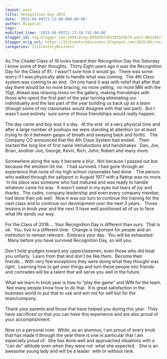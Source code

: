 ```yaml
---
layout: post
title: Recognition Day 2015
date: '2015-04-09T21:12:00.000-04:00'
author: RCopelan
tags:
modified_time: '2015-04-09T21:17:10.741-04:00'
blogger_id: tag:blogger.com,1999:blog-6959247285393565679.post-8831462780755171106
blogger_orig_url: https://21stcenturybusiness.blogspot.com/2015/04/recognition-day-2015.html
categories: 21stCenturyBusiness
---
```


As The Citadel Class of 18 looks toward their Recognition Day this Saturday I know some of their thoughts. &nbsp;Thirty Eight years ago it was the Recognition Day for the Class of 81. &nbsp;I wasn't sure how it would go. &nbsp;There was some worry if I was physically able to handle what was coming. &nbsp;The 4th Class system was coming to an end. &nbsp;On one hand it was with relief that after that day there would be no more bracing, no more yelling, &nbsp;no more MRI with the 1Sgt, Ahead was relaxing times on the gallery, making friendships with those who spent the first part of the year turning eliminating our individuality and the last part of the year building us back up as a team (though some of my classmates would disagree with that last part). &nbsp;But I wasn't sure entirely &nbsp;sure some of those friendships would really happen. <br />
<br />
The day came and boy was it a day. &nbsp;At the end &nbsp;of a very physical time and after a large number of pushups we were standing at attention (or at least trying to do it between gasps of breath and swaying back and forth). &nbsp; The Company CO announced that the 4th Class System had ended. &nbsp; Then started the long line of first name introductions and handshakes. &nbsp;Dan, Joe, Brian, another Joe, George, Kevin, Rich, John, Robert and many more. <br />
<br />
Somewhere along the way it became a blur. &nbsp;Not because I passed out but because the emotion hit me. &nbsp; I had survived. I had gone through an experience that none of my high school classmates had done. &nbsp; The person who walked through the sallyport in August 1977 with a flattop was no more. &nbsp;In his place was someone who had matured and was ready to handle whatever came his way. &nbsp;It wasn't sweat in my eyes but tears of joy and thanks. &nbsp;The cadre, company leadership and even every company member, had done their job well. &nbsp;Now it was our turn to continue the training for the next class and to continue our development over the next 3 years. &nbsp; Those lessons in knob year and the next 3 have well positioned all of us to face what life sends our way. <br />
<br />
For the Class of 2018.... Your Recognition Day is different than ours. &nbsp;That is ok. &nbsp;You &nbsp;live in a different time. &nbsp;Change is important for people and an institution to remain relevant. &nbsp;Embrace your day. &nbsp;You will be exhausted. &nbsp;&nbsp;Many before you have survived Recognition Day, so will you.<br />
<br />
Don't hold grudges toward any upperclassmen, even those who did treat you unfairly. &nbsp;Learn from that and don't be like them. &nbsp;Become their friends....With very few exceptions they were doing what they thought was right. &nbsp;Learning how to get over things and turn these people into friends and comrades will be a talent that will serve you well in the future. <br />
<br />
What we learn in knob year is how to "play the game" and WIN for the team. &nbsp;Not many people know how to do that. &nbsp;It is great satisfaction in the business world to put that to use and win not for self but for the team/company.<br />
<br />
Thank your parents and those that have helped you during this year. &nbsp;They have sacrificed so that you can have this experience and are also proud of your accomplishment.<br />
<br />
Now on a personal note: &nbsp;While, as an alumnus, I am proud of every knob that has made it through the year there is one in particular that I am especially proud of. &nbsp;She has done well and approached situations with a "can do" attitude even when they were not &nbsp;what she expected. &nbsp; She is an awesome young lady and will be a leader &nbsp;with or without rank. 